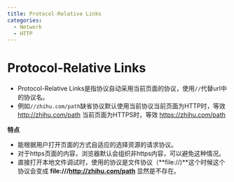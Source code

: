 ```yaml
---
title: Protocol-Relative Links
categories:
  - Network
  - HTTP
---
```

# Protocol-Relative Links

- Protocol-Relative Links是指协议自动采用当前页面的协议，使用`//`代替url中的协议名。
- 例如`//zhihu.com/path`缺省协议默认使用当前协议当前页面为HTTP时，等效 http://zhihu.com/path 当前页面为HTTPS时，等效 https://zhihu.com/path

**特点**

- 能根据用户打开页面的方式自适应的选择资源的请求协议。
- 对于https页面的内容，浏览器默认会组织非https内容，可以避免这种情况。
- 直接打开本地文件调试时，使用的协议是文件协议（**file://)**这个时候这个协议会变成 **file:///http://zhihu.com/path** 显然是不存在。